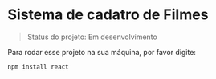 # Sistema de cadatro de Filmes

> Status do projeto: Em desenvolvimento

Para rodar esse projeto na sua máquina, por favor digite:

```
npm install react
```

